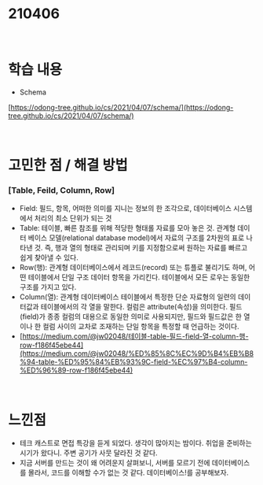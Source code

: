 # 210406

<br>

# 학습 내용

- Schema

[https://odong-tree.github.io/cs/2021/04/07/schema/](https://odong-tree.github.io/cs/2021/04/07/schema/)

<br>

# 고민한 점 / 해결 방법

### [Table, Feild, Column, Row]

- Field: 필드, 항목, 어떠한 의미를 지니는 정보의 한 조각으로, 데이터베이스 시스템에서  처리의 최소 단위가 되는  것
- Table: 테이블, 빠른 참조를 위해 적당한 형태롤 자료를 모아 놓은 것. 관계형  데이터 베이스 모델(relational database model)에서  자료의 구조를 2차원의 표로 나타낸 것. 즉, 행과 열의  형태로 관리되며 키를  지정함으로써 원하는  자료를 빠르고  쉽게 찾아낼 수 있다.
- Row(행): 관계형 데이터베이스에서  레코드(record) 또는 튜플로 불리기도 하며, 어떤  테이블에서 단일  구조 데이터 항목을 가리킨다. 테이블에서 모든  로우는 동일한 구조를 가지고 있다.
- Column(열): 관계형 데이터베이스 테이블에서 특정한 단순  자료형의 일련의 데이터값과 테이블에서의 각 열을 말한다. 컬럼은 attribute(속성)을 의미한다. 필드(field)가  종종 컬럼의  대용으로 동일한 의미로 사용되지만, 필드와 필드값은 한 열이나  한 컬럼 사이의 교차로 조재하는 단일 항목을 특정할 때 언급하는 것이다.
- [https://medium.com/@jw02048/테이블-table-필드-field-열-column-행-row-f186f45ebe44](https://medium.com/@jw02048/%ED%85%8C%EC%9D%B4%EB%B8%94-table-%ED%95%84%EB%93%9C-field-%EC%97%B4-column-%ED%96%89-row-f186f45ebe44)

<br>

# 느낀점

- 테크  캐스트로 면접 특강을 듣게  되었다. 생각이 많아지는 밤이다. 취업을 준비하는 시기가 왔다니. 주변 공기가 사뭇  달라진 것 같다.
- 지금 서버를 만드는 것이 왜 어려운지 살펴보니, 서버를  모르기 전에 데이터베이스를 몰라서, 코드를 이해할  수가 없는 것 같다. 데이터베이스!를 공부해보자.
